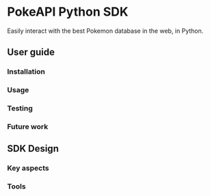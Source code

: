 # PokeAPI Python SDK

Easily interact with the best Pokemon database in the web, in Python.

## User guide

### Installation

### Usage

### Testing

### Future work

## SDK Design

### Key aspects

### Tools
